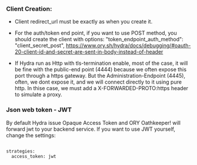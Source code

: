 ### Client Creation:
- Client redirect_url must be exactly as when you create it.
- For the auth/token end point, if you want to use POST method, you should create the client with options:
  "token_endpoint_auth_method": "client_secret_post",
  https://www.ory.sh/hydra/docs/debugging/#oauth-20-client-id-and-secret-are-sent-in-body-instead-of-header

- If Hydra run as Http with tls-termination enable, most of the case, it will be fine with the public-end point (4444) because we often expose this port through a https gateway.
  But the Administration-Endpoint (4445), often, we dont expose it, and we will connect directly to it using pure http.
  In thise case, we must add a X-FORWARDED-PROTO:https header to simulate a proxy. 
  
### Json web token - JWT
By default Hydra issue Opaque Access Token and ORY Oathkeeper! will forward jwt to your backend service.
If you want to use JWT yourself, change the settings:

```

strategies:
  access_token: jwt 

```
